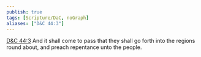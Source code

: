 ```yaml
---
publish: true
tags: [Scripture/DaC, noGraph]
aliases: ["D&C 44:3"]
---
```

[D&C 44:3](https://churchofjesuschrist.org/study/scriptures/dc-testament/dc/44?lang=eng&id=p3#p3) And it shall come to pass that they shall go forth into the regions round about, and preach repentance unto the people.
